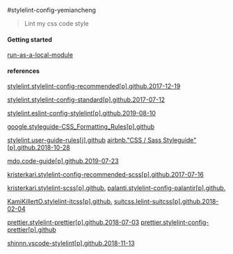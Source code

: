 #stylelint-config-yemiancheng
>Lint my css code style

#### Getting started

[run-as-a-local-module](./run-as-a-local-module.md)

#### references

[stylelint.stylelint-config-recommended[p].github.2017-12-19](https://github.com/stylelint/stylelint-config-recommended/blob/master/index.js)

[stylelint.stylelint-config-standard[p].github.2017-07-12](https://github.com/stylelint/stylelint-config-standard/blob/master/index.js)

[stylelint.eslint-config-stylelint[p].github.2019-08-10](https://github.com/stylelint/eslint-config-stylelint/blob/master/eslintrc.js)

[google.styleguide-CSS_Formatting_Rules[p].github](https://google.github.io/styleguide/htmlcssguide.html#CSS_Formatting_Rules)

[stylelint.user-guide-rules[j].github](https://stylelint.io/user-guide/rules)
[airbnb."CSS / Sass Styleguide"[p].github.2018-10-28](https://github.com/airbnb/css#formatting)

[mdo.code-guide[p].github.2019-07-23](https://github.com/mdo/code-guide)

[kristerkari.stylelint-config-recommended-scss[p].github.2017-07-16](https://github.com/kristerkari/stylelint-config-recommended-scss/blob/master/index.js)

[kristerkari.stylelint-scss[p].github.](https://github.com/kristerkari/stylelint-scss)
[palanti.stylelint-config-palantir[p].github.](https://github.com/palantir/stylelint-config-palantir)

[KamiKillertO.stylelint-itcss[p].github.](https://github.com/KamiKillertO/stylelint-itcss)
[suitcss.lelint-suitcss[p].github.2018-02-04](https://github.com/suitcss/stylelint-suitcss)

[prettier.stylelint-prettier[p].github.2018-07-03](https://github.com/prettier/stylelint-prettier)
[prettier.stylelint-config-prettier[p].github](https://github.com/prettier/stylelint-config-prettier)

[shinnn.vscode-stylelint[p].github.2018-11-13](https://github.com/shinnn/vscode-stylelint)